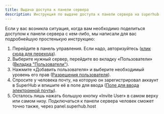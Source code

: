 ```yaml
---
title: Выдача доступа к панели сервера
description: Инструкция по выдаче доступа к панели сервера на superhub.host.
---
```


Если у вас возникла ситуация, когда вам необходимо поделиться доступом к панели сервера с кем-либо, мы написали для вас подробнейшую простенькую инструкцию:

1. Перейдите в панель управления. Если надо, авторизуйтесь ([клик сюда для перехода](https://panel.superhub.host/)).
2. Выберите нужный сервер, перейдите во вкладку «Пользователи» ([Вкладка "Пользователи"](/images/guides/share-server/page-users.png)).
3. Нажмите «Добавить пользователя» и выберите необходимый уровень его прав ([Разрешения пользователя](/images/guides/share-server/user-permissions.png)).
4. Спросите у человека почту, на которую он зарегистрировал аккаунт в SuperHub и впишите её в поле для ввода ([Поле для ввода электронной почты](/images/guides/share-server/user-email.png)).
5. Осталось лишь нажать большую кнопку «Invite User» в самом верху или самом низу. Подключаться к панели сервера человек сможет точно также, через panel.superhub.host
